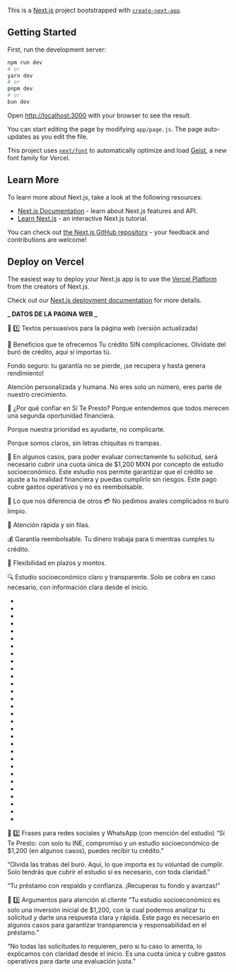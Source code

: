This is a [Next.js](https://nextjs.org) project bootstrapped with [`create-next-app`](https://github.com/vercel/next.js/tree/canary/packages/create-next-app).

## Getting Started

First, run the development server:

```bash
npm run dev
# or
yarn dev
# or
pnpm dev
# or
bun dev
```

Open [http://localhost:3000](http://localhost:3000) with your browser to see the result.

You can start editing the page by modifying `app/page.js`. The page auto-updates as you edit the file.

This project uses [`next/font`](https://nextjs.org/docs/app/building-your-application/optimizing/fonts) to automatically optimize and load [Geist](https://vercel.com/font), a new font family for Vercel.

## Learn More

To learn more about Next.js, take a look at the following resources:

- [Next.js Documentation](https://nextjs.org/docs) - learn about Next.js features and API.
- [Learn Next.js](https://nextjs.org/learn) - an interactive Next.js tutorial.

You can check out [the Next.js GitHub repository](https://github.com/vercel/next.js) - your feedback and contributions are welcome!

## Deploy on Vercel

The easiest way to deploy your Next.js app is to use the [Vercel Platform](https://vercel.com/new?utm_medium=default-template&filter=next.js&utm_source=create-next-app&utm_campaign=create-next-app-readme) from the creators of Next.js.

Check out our [Next.js deployment documentation](https://nextjs.org/docs/app/building-your-application/deploying) for more details.

**_ DATOS DE LA PAGINA WEB _**

🔹 1️⃣ Textos persuasivos para la página web (versión actualizada)

🌟 Beneficios que te ofrecemos
Tu crédito SIN complicaciones. Olvídate del buró de crédito, aquí sí importas tú.

Fondo seguro: tu garantía no se pierde, ¡se recupera y hasta genera rendimiento!

Atención personalizada y humana. No eres solo un número, eres parte de nuestro crecimiento.

💬 ¿Por qué confiar en Sí Te Presto?
Porque entendemos que todos merecen una segunda oportunidad financiera.

Porque nuestra prioridad es ayudarte, no complicarte.

Porque somos claros, sin letras chiquitas ni trampas.

📝 En algunos casos, para poder evaluar correctamente tu solicitud, será necesario cubrir una cuota única de $1,200 MXN por concepto de estudio socioeconómico. Este estudio nos permite garantizar que el crédito se ajuste a tu realidad financiera y puedas cumplirlo sin riesgos. Este pago cubre gastos operativos y no es reembolsable.

🚀 Lo que nos diferencia de otros
💳 No pedimos avales complicados ni buro limpio.

📲 Atención rápida y sin filas.

💰 Garantía reembolsable. Tu dinero trabaja para ti mientras cumples tu crédito.

📅 Flexibilidad en plazos y montos.

🔍 Estudio socioeconómico claro y transparente. Solo se cobra en caso necesario, con información clara desde el inicio.

-
-
-
-
-
-
-
-
-
-
-
-
-
-
-
-
-
-
-
-
-
-
-
-
-
-
-
-
-
-

🔹 2️⃣ Frases para redes sociales y WhatsApp (con mención del estudio)
“Sí Te Presto: con solo tu INE, compromiso y un estudio socioeconómico de $1,200 (en algunos casos), puedes recibir tu crédito.”

“Olvida las trabas del buró. Aquí, lo que importa es tu voluntad de cumplir. Solo tendrás que cubrir el estudio si es necesario, con toda claridad.”

“Tu préstamo con respaldo y confianza. ¡Recuperas tu fondo y avanzas!”

🔹 3️⃣ Argumentos para atención al cliente
“Tu estudio socioeconómico es solo una inversión inicial de $1,200, con la cual podemos analizar tu solicitud y darte una respuesta clara y rápida. Este pago es necesario en algunos casos para garantizar transparencia y responsabilidad en el préstamo.”

“No todas las solicitudes lo requieren, pero si tu caso lo amerita, lo explicamos con claridad desde el inicio. Es una cuota única y cubre gastos operativos para darte una evaluación justa.”

